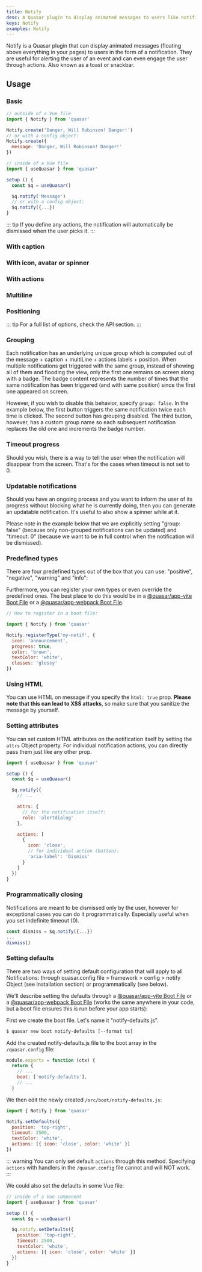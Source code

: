 ```yaml
---
title: Notify
desc: A Quasar plugin to display animated messages to users like notifications, toasts and snackbars.
keys: Notify
examples: Notify
---
```


Notify is a Quasar plugin that can display animated messages (floating above everything in your pages) to users in the form of a notification. They are useful for alerting the user of an event and can even engage the user through actions. Also known as a toast or snackbar.

<doc-api file="Notify" />

<doc-installation plugins="Notify" config="notify" />

## Usage

### Basic

```js
// outside of a Vue file
import { Notify } from 'quasar'

Notify.create('Danger, Will Robinson! Danger!')
// or with a config object:
Notify.create({
  message: 'Danger, Will Robinson! Danger!'
})

// inside of a Vue file
import { useQuasar } from 'quasar'

setup () {
  const $q = useQuasar()

  $q.notify('Message')
  // or with a config object:
  $q.notify({...})
}
```

<doc-example title="Basic" file="Basic" />

::: tip
If you define any actions, the notification will automatically be dismissed when the user picks it.
:::

### With caption

<doc-example title="Caption" file="Caption" />

### With icon, avatar or spinner

<doc-example title="With icon" file="Icon" />

<doc-example title="With avatar" file="Avatar" />

<doc-example title="With spinner" file="Spinner" />

### With actions

<doc-example title="With actions" file="Actions" />

### Multiline

<doc-example title="Multiline" file="Multiline" />

### Positioning

<doc-example title="Positioning & different options" file="Positioning" />

::: tip
For a full list of options, check the API section.
:::

### Grouping

Each notification has an underlying unique group which is computed out of the message + caption + multiLine + actions labels + position. When multiple notifications get triggered with the same group, instead of showing all of them and flooding the view, only the first one remains on screen along with a badge. The badge content represents the number of times that the same notification has been triggered (and with same position) since the first one appeared on screen.

However, if you wish to disable this behavior, specify `group: false`. In the example below, the first button triggers the same notification twice each time is clicked. The second button has grouping disabled. The third button, however, has a custom group name so each subsequent notification replaces the old one and increments the badge number.

<doc-example title="Grouping" file="Grouping" />

<doc-example title="Custom badge" file="GroupingCustomBadge" />

### Timeout progress

Should you wish, there is a way to tell the user when the notification will disappear from the screen. That's for the cases when timeout is not set to 0.

<doc-example title="Timeout progress" file="TimeoutProgress" />

### Updatable notifications

Should you have an ongoing process and you want to inform the user of its progress without blocking what he is currently doing, then you can generate an updatable notification. It's useful to also show a spinner while at it.

Please note in the example below that we are explicitly setting "group: false" (because only non-grouped notifications can be updated) and "timeout: 0" (because we want to be in full control when the notification will be dismissed).

<doc-example title="Updatable" file="Updatable" />

### Predefined types

There are four predefined types out of the box that you can use: "positive", "negative", "warning" and "info":

<doc-example title="Out of the box types" file="PredefinedTypesDefault" />

Furthermore, you can register your own types or even override the predefined ones. The best place to do this would be in a [@quasar/app-vite Boot File](/quasar-cli-vite/boot-files) or a [@quasar/app-webpack Boot File](/quasar-cli-webpack/boot-files).

<doc-example title="Custom type" file="PredefinedTypesCustom" />

```js
// How to register in a boot file:

import { Notify } from 'quasar'

Notify.registerType('my-notif', {
  icon: 'announcement',
  progress: true,
  color: 'brown',
  textColor: 'white',
  classes: 'glossy'
})
```

### Using HTML
You can use HTML on message if you specify the `html: true` prop. **Please note that this can lead to XSS attacks**, so make sure that you sanitize the message by yourself.

<doc-example title="Unsafe HTML message" file="UnsafeHtml" />

### Setting attributes
You can set custom HTML attributes on the notification itself by setting the `attrs` Object property. For individual notification actions, you can directly pass them just like any other prop.

```js
import { useQuasar } from 'quasar'

setup () {
  const $q = useQuasar()

  $q.notify({
    // ...

    attrs: {
      // for the notification itself:
      role: 'alertdialog'
    },

    actions: [
      {
        icon: 'close',
        // for individual action (button):
        'aria-label': 'Dismiss'
      }
    ]
  })
}
```

### Programmatically closing
Notifications are meant to be dismissed only by the user, however for exceptional cases you can do it programmatically. Especially useful when you set indefinite timeout (0).

```js
const dismiss = $q.notify({...})
...
dismiss()
```

### Setting defaults
There are two ways of setting default configuration that will apply to all Notifications: through quasar.config file > framework > config > notify Object (see Installation section) or programmatically (see below).

We'll describe setting the defaults through a [@quasar/app-vite Boot File](/quasar-cli-vite/boot-files) or a [@quasar/app-webpack Boot File](/quasar-cli-webpack/boot-files) (works the same anywhere in your code, but a boot file ensures this is run before your app starts):

First we create the boot file. Let's name it "notify-defaults.js".

```bash
$ quasar new boot notify-defaults [--format ts]
```

Add the created notify-defaults.js file to the boot array in the `/quasar.config` file:

```js
module.exports = function (ctx) {
  return {
    // ...
    boot: ['notify-defaults'],
    // ...
  }
```

We then edit the newly created `/src/boot/notify-defaults.js`:

```js
import { Notify } from 'quasar'

Notify.setDefaults({
  position: 'top-right',
  timeout: 2500,
  textColor: 'white',
  actions: [{ icon: 'close', color: 'white' }]
})
```

::: warning
You can only set default `actions` through this method. Specifying `actions` with handlers in the `/quasar.config` file cannot and will NOT work.
:::

We could also set the defaults in some Vue file:

```js
// inside of a Vue component
import { useQuasar } from 'quasar'

setup () {
  const $q = useQuasar()

  $q.notify.setDefaults({
    position: 'top-right',
    timeout: 2500,
    textColor: 'white',
    actions: [{ icon: 'close', color: 'white' }]
  })
}
```
